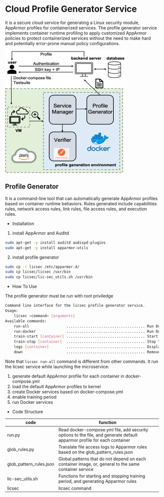# Cloud Profile Generator Service
It is a secure cloud service for generating a Linux security module, AppArmor profiles for containerized services. The profile generator service implements container runtime profiling to apply customized AppArmor policies to protect containerized services without the need to make hard and potentially error-prone manual policy configurations. 

<img src="https://github.com/kikoashin/cloud_profile_service/blob/main/imple.png" width="400" height="400"/>

## Profile Generator
It is a command-line tool that can automatically generate AppArmor profiles based on container runtime behaviors. Rules generated include capabilities rules, network access rules, link rules, file access rules, and execution rules.


* Installation
1. install AppArmor and Auditd

```bash
sudo apt-get -y install auditd audispd-plugins
sudo apt-get -y install apparmor-utils
```

2. install profile generator

```bash
sudo cp -r licsec /etc/apparmor.d/
sudo cp licsec/licsec /usr/bin
sudo cp licsec/lic-sec_utils.sh /usr/bin
```

* How To Use

The profile generator must be run with root priviledge


```bash
Command line interface for the licsec profile generator service.
Usage:
    licsec <command> [arguments]
Available commands:
    run-all                 .................................... Run Docker services with licsec service
    run-docker              .................................... Run Docker services only
    train-start [container] .................................... Start training period of all containers or specified container
    train-stop [container]  .................................... Stop training period of all containers or specified container
    logs [container]        .................................... Display and tail the logs of all containers or specified container
    down                    .................................... Remove all containers and volumes
```


Note that ````licsec run-all```` command is different from other commands. It run the licsec service while launching the microservice:

1. generate default AppArmor profile for each container in docker-compose.yml
2. load the default AppArmor profiles to kernel
3. create Docker services based on docker-compose.yml
4. enable training period
5. run Docker services


* Code Structure

| code                    | function                                                     |
| ----------------------- | ------------------------------------------------------------ |
| run.py                  | Read docker-compose.yml file, add security options to the file, and generate default apparmor profile for each container |
| glob_rules.py           | Translate file access logs to Apparmor rules based on the glob_pattern_rules.json |
| glob_pattern_rules.json | Global patterns that do not depend on each container image, or, general to the same container service |
| lic-sec_utils.sh        | Functions for starting and stopping training period, and generating Apparmor rules |
| licsec                  | licsec command                                    |



